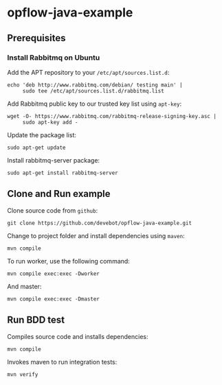 # opflow-java-example

## Prerequisites

### Install Rabbitmq on Ubuntu

Add the APT repository to your `/etc/apt/sources.list.d`:

```shell
echo 'deb http://www.rabbitmq.com/debian/ testing main' |
     sudo tee /etc/apt/sources.list.d/rabbitmq.list
```

Add Rabbitmq public key to our trusted key list using `apt-key`:

```shell
wget -O- https://www.rabbitmq.com/rabbitmq-release-signing-key.asc |
     sudo apt-key add -
```

Update the package list:

```shell
sudo apt-get update
```

Install rabbitmq-server package:

```shell
sudo apt-get install rabbitmq-server
```

## Clone and Run example

Clone source code from `github`:

```shell
git clone https://github.com/devebot/opflow-java-example.git
```

Change to project folder and install dependencies using `maven`:

```shell
mvn compile
```

To run worker, use the following command:

```shell
mvn compile exec:exec -Dworker
```

And master:

```shell
mvn compile exec:exec -Dmaster
```

## Run BDD test

Compiles source code and installs dependencies:

```shell
mvn compile
```

Invokes maven to run integration tests:

```shell
mvn verify
```
